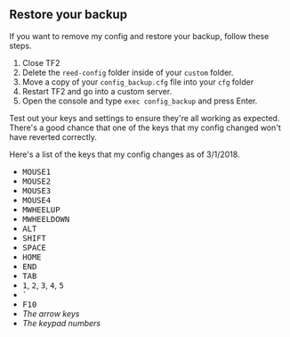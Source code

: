## Restore your backup

If you want to remove my config and restore your backup, follow these steps.

1.  Close TF2
1.  Delete the `reed-config` folder inside of your `custom` folder.
1.  Move a copy of your `config_backup.cfg` file into your `cfg` folder
1.  Restart TF2 and go into a custom server.
1.  Open the console and type `exec config_backup` and press Enter.

Test out your keys and settings to ensure they're all working as expected. There's a good chance that one of the keys that my config changed won't have reverted correctly.

Here's a list of the keys that my config changes as of 3/1/2018.

- <kbd>MOUSE1</kbd>
- <kbd>MOUSE2</kbd>
- <kbd>MOUSE3</kbd>
- <kbd>MOUSE4</kbd>
- <kbd>MWHEELUP</kbd>
- <kbd>MWHEELDOWN</kbd>
- <kbd>ALT</kbd>
- <kbd>SHIFT</kbd>
- <kbd>SPACE</kbd>
- <kbd>HOME</kbd>
- <kbd>END</kbd>
- <kbd>TAB</kbd>
- <kbd>1</kbd>, <kbd>2</kbd>, <kbd>3</kbd>, <kbd>4</kbd>, <kbd>5</kbd>
- <kbd>`</kbd>
- <kbd>F10</kbd>
- _The arrow keys_
- _The keypad numbers_
